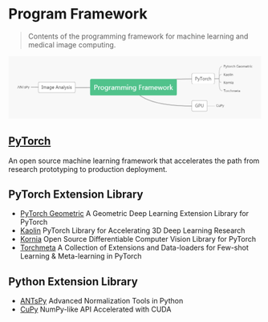 # Program Framework
> Contents of the programming framework for machine learning and medical image computing.  

![pic](Img/summary.jpg)

## [PyTorch](https://pytorch.org/)  
 An open source machine learning framework that accelerates the path from research prototyping to production deployment.

## PyTorch Extension Library
- [PyTorch Geometric](https://github.comrusty1spytorch_geometric)
   A Geometric Deep Learning Extension Library for PyTorch
- [Kaolin](https://github.comNVIDIAGameWorkskaolin)
   PyTorch Library for Accelerating 3D Deep Learning Research
- [Kornia](https://github.comkorniakornia)
   Open Source Differentiable Computer Vision Library for PyTorch
- [Torchmeta](https://github.comtristandeleupytorch-meta)
   A Collection of Extensions and Data-loaders for Few-shot Learning & Meta-learning in PyTorch
  
## Python Extension Library
- [ANTsPy](https://github.comANTsXANTsPy)
   Advanced Normalization Tools in Python
- [CuPy](https://github.comcupycupy)
   NumPy-like API Accelerated with CUDA
